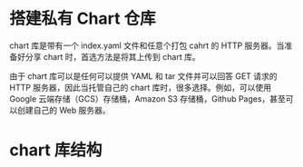 # 搭建私有 Chart 仓库

chart 库是带有一个 index.yaml 文件和任意个打包 cahrt 的 HTTP 服务器。当准备好分享 chart 时，首选方法是将其上传到 chart 库。

由于 chart 库可以是任何可以提供 YAML 和 tar 文件并可以回答 GET 请求的 HTTP 服务器，因此当托管自己的 chart 库时，很多选择。例如，可以使用 Google 云端存储（GCS）存储桶，Amazon S3 存储桶，Github Pages，甚至可以创建自己的 Web 服务器。

# chart 库结构
